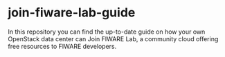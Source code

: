 # join-fiware-lab-guide
In this repository you can find the up-to-date guide on how your own OpenStack data center can Join FIWARE Lab, a community cloud offering free resources to FIWARE developers.
